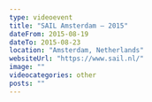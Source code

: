 ```yaml
---
type: videoevent
title: "SAIL Amsterdam — 2015"
dateFrom: 2015-08-19
dateTo: 2015-08-23
location: "Amsterdam, Netherlands"
websiteUrl: "https://www.sail.nl/"
image: ""
videocategories: other
posts: ""
---
```

